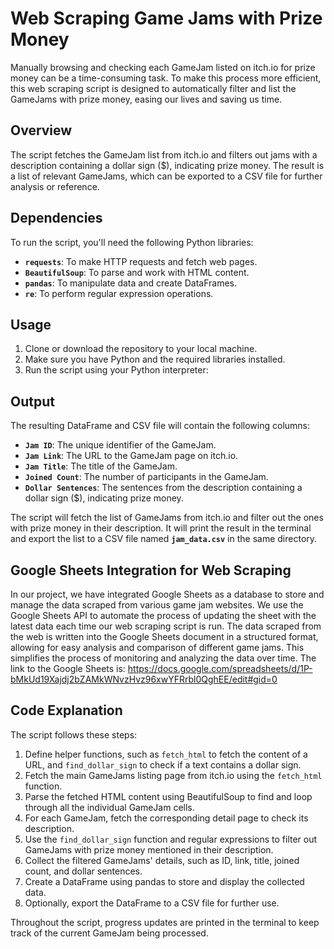 # Web Scraping Game Jams with Prize Money
Manually browsing and checking each GameJam listed on itch.io for prize money can be a time-consuming task. To make this process more efficient, this web scraping script is designed to automatically filter and list the GameJams with prize money, easing our lives and saving us time.
 
## Overview
The script fetches the GameJam list from itch.io and filters out jams with a description containing a dollar sign ($), indicating prize money. The result is a list of relevant GameJams, which can be exported to a CSV file for further analysis or reference.

## Dependencies
To run the script, you'll need the following Python libraries:

* **`requests`**: To make HTTP requests and fetch web pages.
* **`BeautifulSoup`**: To parse and work with HTML content.
* **`pandas`**: To manipulate data and create DataFrames.
* **`re`**: To perform regular expression operations.

## Usage
1. Clone or download the repository to your local machine.
2. Make sure you have Python and the required libraries installed.
3. Run the script using your Python interpreter:

## Output
The resulting DataFrame and CSV file will contain the following columns:
* **`Jam ID`**: The unique identifier of the GameJam.
* **`Jam Link`**: The URL to the GameJam page on itch.io.
* **`Jam Title`**: The title of the GameJam.
* **`Joined Count`**: The number of participants in the GameJam.
* **`Dollar Sentences`**: The sentences from the description containing a dollar sign ($), indicating prize money.

The script will fetch the list of GameJams from itch.io and filter out the ones with prize money in their description. It will print the result in the terminal and export the list to a CSV file named **`jam_data.csv`** in the same directory.
## Google Sheets Integration for Web Scraping
In our project, we have integrated Google Sheets as a database to store and manage the data scraped from various game jam websites. We use the Google Sheets API to automate the process of updating the sheet with the latest data each time our web scraping script is run.
The data scraped from the web is written into the Google Sheets document in a structured format, allowing for easy analysis and comparison of different game jams. This simplifies the process of monitoring and analyzing the data over time. 
The link to the Google Sheets is: https://docs.google.com/spreadsheets/d/1P-bMkUd19Xajdj2bZAMkWNvzHvz96xwYFRrbl0QghEE/edit#gid=0

## Code Explanation
The script follows these steps:
1. Define helper functions, such as `fetch_html` to fetch the content of a URL, and `find_dollar_sign` to check if a text contains a dollar sign.
2. Fetch the main GameJams listing page from itch.io using the `fetch_html` function.
3. Parse the fetched HTML content using BeautifulSoup to find and loop through all the individual GameJam cells.
4. For each GameJam, fetch the corresponding detail page to check its description.
5. Use the `find_dollar_sign` function and regular expressions to filter out GameJams with prize money mentioned in their description.
6. Collect the filtered GameJams' details, such as ID, link, title, joined count, and dollar sentences.
7. Create a DataFrame using pandas to store and display the collected data.
8. Optionally, export the DataFrame to a CSV file for further use.

Throughout the script, progress updates are printed in the terminal to keep track of the current GameJam being processed.
